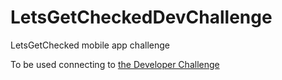 # LetsGetCheckedDevChallenge
LetsGetChecked mobile app challenge

To be used connecting to [the Developer Challenge](https://github.com/LetsGetChecked/developer-challenge-api)
